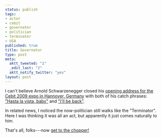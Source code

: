 ```yaml
--- 
status: publish
tags: 
- actor
- cebit
- governator
- politician
- terminator
- USA
published: true
title: Governator
type: post
meta: 
  aktt_tweeted: "1"
  _edit_last: "2"
  aktt_notify_twitter: "yes"
layout: post
---
```

I can't believe Arnold Schwarzenegger closed his <a href="http://www.crn.com/it-channel/215600349">opening address for the Cebit 2009 expo in Hannover, Germany</a> with both of his catch phrases: <a href="http://en.wikipedia.org/wiki/Hasta_la_vista,_baby_(quote)">"Hasta la vista, baby"</a> and <a href="http://en.wikipedia.org/wiki/I%27ll_be_back">"I'll be back"</a>.

In related news, I noticed the now-politician still walks like the "Terminator". Here I was thinking it was all an act, but apparently it just comes naturally to him.

That's all, folks---now <a href="http://www.imdb.com/title/tt0093773/quotes">get to the chopper!</a>
